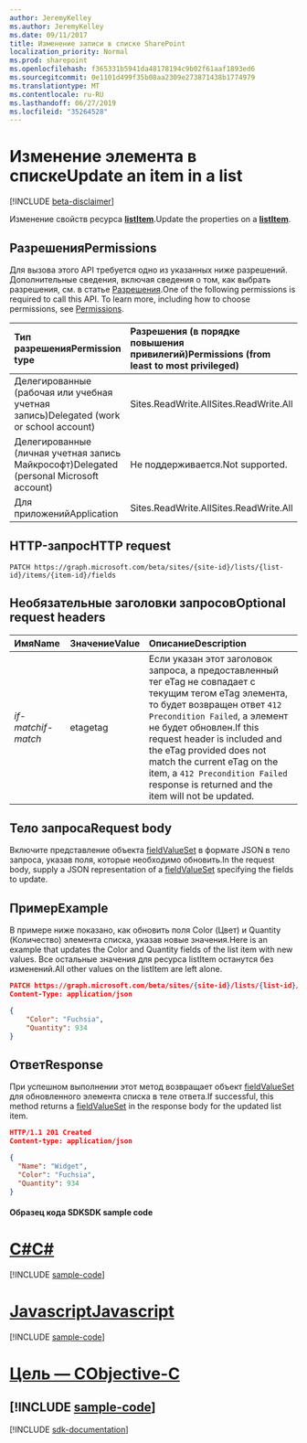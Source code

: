```yaml
---
author: JeremyKelley
ms.author: JeremyKelley
ms.date: 09/11/2017
title: Изменение записи в списке SharePoint
localization_priority: Normal
ms.prod: sharepoint
ms.openlocfilehash: f365331b5941da48178194c9b02f61aaf1893ed6
ms.sourcegitcommit: 0e1101d499f35b08aa2309e273871438b1774979
ms.translationtype: MT
ms.contentlocale: ru-RU
ms.lasthandoff: 06/27/2019
ms.locfileid: "35264528"
---
```

# <a name="update-an-item-in-a-list"></a><span data-ttu-id="60821-102">Изменение элемента в списке</span><span class="sxs-lookup"><span data-stu-id="60821-102">Update an item in a list</span></span>

[!INCLUDE [beta-disclaimer](../../includes/beta-disclaimer.md)]

<span data-ttu-id="60821-103">Изменение свойств ресурса **[listItem][]**.</span><span class="sxs-lookup"><span data-stu-id="60821-103">Update the properties on a **[listItem][]**.</span></span>

## <a name="permissions"></a><span data-ttu-id="60821-104">Разрешения</span><span class="sxs-lookup"><span data-stu-id="60821-104">Permissions</span></span>

<span data-ttu-id="60821-p101">Для вызова этого API требуется одно из указанных ниже разрешений. Дополнительные сведения, включая сведения о том, как выбрать разрешения, см. в статье [Разрешения](/graph/permissions-reference).</span><span class="sxs-lookup"><span data-stu-id="60821-p101">One of the following permissions is required to call this API. To learn more, including how to choose permissions, see [Permissions](/graph/permissions-reference).</span></span>

|<span data-ttu-id="60821-107">Тип разрешения</span><span class="sxs-lookup"><span data-stu-id="60821-107">Permission type</span></span>      | <span data-ttu-id="60821-108">Разрешения (в порядке повышения привилегий)</span><span class="sxs-lookup"><span data-stu-id="60821-108">Permissions (from least to most privileged)</span></span>              |
|:--------------------|:---------------------------------------------------------|
|<span data-ttu-id="60821-109">Делегированные (рабочая или учебная учетная запись)</span><span class="sxs-lookup"><span data-stu-id="60821-109">Delegated (work or school account)</span></span> | <span data-ttu-id="60821-110">Sites.ReadWrite.All</span><span class="sxs-lookup"><span data-stu-id="60821-110">Sites.ReadWrite.All</span></span>    |
|<span data-ttu-id="60821-111">Делегированные (личная учетная запись Майкрософт)</span><span class="sxs-lookup"><span data-stu-id="60821-111">Delegated (personal Microsoft account)</span></span> | <span data-ttu-id="60821-112">Не поддерживается.</span><span class="sxs-lookup"><span data-stu-id="60821-112">Not supported.</span></span>    |
|<span data-ttu-id="60821-113">Для приложений</span><span class="sxs-lookup"><span data-stu-id="60821-113">Application</span></span> | <span data-ttu-id="60821-114">Sites.ReadWrite.All</span><span class="sxs-lookup"><span data-stu-id="60821-114">Sites.ReadWrite.All</span></span> |

## <a name="http-request"></a><span data-ttu-id="60821-115">HTTP-запрос</span><span class="sxs-lookup"><span data-stu-id="60821-115">HTTP request</span></span>

<!-- { "blockType": "ignored" } -->

```http
PATCH https://graph.microsoft.com/beta/sites/{site-id}/lists/{list-id}/items/{item-id}/fields
```

## <a name="optional-request-headers"></a><span data-ttu-id="60821-116">Необязательные заголовки запросов</span><span class="sxs-lookup"><span data-stu-id="60821-116">Optional request headers</span></span>

| <span data-ttu-id="60821-117">Имя</span><span class="sxs-lookup"><span data-stu-id="60821-117">Name</span></span>       | <span data-ttu-id="60821-118">Значение</span><span class="sxs-lookup"><span data-stu-id="60821-118">Value</span></span> | <span data-ttu-id="60821-119">Описание</span><span class="sxs-lookup"><span data-stu-id="60821-119">Description</span></span>
|:-----------|:------|:--------------------------------------------------------
| <span data-ttu-id="60821-120">_if-match_</span><span class="sxs-lookup"><span data-stu-id="60821-120">_if-match_</span></span> | <span data-ttu-id="60821-121">etag</span><span class="sxs-lookup"><span data-stu-id="60821-121">etag</span></span>  | <span data-ttu-id="60821-122">Если указан этот заголовок запроса, а предоставленный тег eTag не совпадает с текущим тегом eTag элемента, то будет возвращен ответ `412 Precondition Failed`, а элемент не будет обновлен.</span><span class="sxs-lookup"><span data-stu-id="60821-122">If this request header is included and the eTag provided does not match the current eTag on the item, a `412 Precondition Failed` response is returned and the item will not be updated.</span></span>


## <a name="request-body"></a><span data-ttu-id="60821-123">Тело запроса</span><span class="sxs-lookup"><span data-stu-id="60821-123">Request body</span></span>

<span data-ttu-id="60821-124">Включите представление объекта [fieldValueSet][] в формате JSON в тело запроса, указав поля, которые необходимо обновить.</span><span class="sxs-lookup"><span data-stu-id="60821-124">In the request body, supply a JSON representation of a [fieldValueSet][] specifying the fields to update.</span></span>

## <a name="example"></a><span data-ttu-id="60821-125">Пример</span><span class="sxs-lookup"><span data-stu-id="60821-125">Example</span></span>

<span data-ttu-id="60821-126">В примере ниже показано, как обновить поля Color (Цвет) и Quantity (Количество) элемента списка, указав новые значения.</span><span class="sxs-lookup"><span data-stu-id="60821-126">Here is an example that updates the Color and Quantity fields of the list item with new values.</span></span>
<span data-ttu-id="60821-127">Все остальные значения для ресурса listItem останутся без изменений.</span><span class="sxs-lookup"><span data-stu-id="60821-127">All other values on the listItem are left alone.</span></span> 

<!-- { "blockType": "request", "name": "create-listitem", "scopes": "sites.readwrite.all" } -->

```json
PATCH https://graph.microsoft.com/beta/sites/{site-id}/lists/{list-id}/items/{item-id}/fields
Content-Type: application/json

{
    "Color": "Fuchsia",
    "Quantity": 934
}
```

## <a name="response"></a><span data-ttu-id="60821-128">Ответ</span><span class="sxs-lookup"><span data-stu-id="60821-128">Response</span></span>

<span data-ttu-id="60821-129">При успешном выполнении этот метод возвращает объект [fieldValueSet][] для обновленного элемента списка в теле ответа.</span><span class="sxs-lookup"><span data-stu-id="60821-129">If successful, this method returns a [fieldValueSet][] in the response body for the updated list item.</span></span>

<!-- { "blockType": "response", "@odata.type": "microsoft.graph.listItem", "truncated": true } -->

```json
HTTP/1.1 201 Created
Content-type: application/json

{
  "Name": "Widget",
  "Color": "Fuchsia",
  "Quantity": 934
}
```
#### <a name="sdk-sample-code"></a><span data-ttu-id="60821-130">Образец кода SDK</span><span class="sxs-lookup"><span data-stu-id="60821-130">SDK sample code</span></span>
# <a name="ctabcs"></a>[<span data-ttu-id="60821-131">C#</span><span class="sxs-lookup"><span data-stu-id="60821-131">C#</span></span>](#tab/cs)
[!INCLUDE [sample-code](../includes/create-listitem-Cs-snippets.md)]

# <a name="javascripttabjavascript"></a>[<span data-ttu-id="60821-132">Javascript</span><span class="sxs-lookup"><span data-stu-id="60821-132">Javascript</span></span>](#tab/javascript)
[!INCLUDE [sample-code](../includes/create-listitem-Javascript-snippets.md)]

# <a name="objective-ctabobjective-c"></a>[<span data-ttu-id="60821-133">Цель — C</span><span class="sxs-lookup"><span data-stu-id="60821-133">Objective-C</span></span>](#tab/objective-c)
[!INCLUDE [sample-code](../includes/create-listitem-Objective-C-snippets.md)]
---

[!INCLUDE [sdk-documentation](../includes/snippets_sdk_documentation_link.md)]

[fieldValueSet]: ../resources/fieldvalueset.md
[listItem]: ../resources/listitem.md

<!--
{
  "type": "#page.annotation",
  "description": "",
  "keywords": "",
  "section": "documentation",
  "tocPath": "ListItem/Update",
  "suppressions": [
    "Error: /api-reference/beta/api/listitem-update.md:\r\n      BookmarkMissing: '[#tab/objective-c](Objective-C)'. Did you mean: #objective-c (score: 4)",
    "Error: /api-reference/beta/api/listitem-update.md:\r\n      BookmarkMissing: '[#tab/cs](C#)'. Did you mean: #c (score: 5)",
    "Error: /api-reference/beta/api/listitem-update.md:\r\n      BookmarkMissing: '[#tab/javascript](Javascript)'. Did you mean: #javascript (score: 4)"
  ]
}
-->

